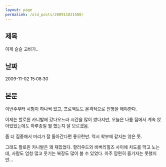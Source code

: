 ```yaml
---
layout: page
permalink: /old_posts/200911021508/
---
```


## 제목
이제 슬슬 고비가..

## 날짜
2009-11-02 15:08:30

## 본문
이번주부터 시험이 하나씩 있고, 프로젝트도 본격적으로 진행을 해야한다.

어제는 할로윈 카니발에 갔다오느라 시간을 많이 썼다지만, 오늘은 나름 집에서 계속 앉아있었는데도 하루종일 뭘 했는지 잘 모르겠음.

좀 더 집중해서 머리가 잘 돌아간다면 좋으련만. 역시 학부때 같지는 않은 듯.

그래도 할로윈 카니발은 꽤 재밌었다. 할리우드와 비버리힐즈 사이에 차도를 막고 노는데, 사람도 엄청 많고 웃기는 복장도 많이 볼 수 있었다. 아주 맘편히 즐기지는 못했지만...